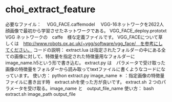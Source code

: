 # choi_extract_feature

必要なファイル：
　VGG_FACE.caffemodel 　VGG-16ネットワークを2622人顔画像で最初から学習させたネットワークである。
VGG_FACE_deploy.prototxt VGG ネットワークの　caffe　様な定義ファイルです。
VGG_FACEについて草しくは　http://www.robots.ox.ac.uk/~vgg/software/vgg_face/　を参考にしてください。
コードの説明：
 extract.lua は指定されたフォルダーの中にある全ての画像に対して、特徴量を指定された特徴量用なフォルダーに　image_name.h5という形で書き込む。
 extract.py は　パラメータで受け取った画像の特徴量をフォルダーから読み取ってtextファイルに書くようなコードになっています。
使い方： python extract.py image_name
                                      ＊	：指定画像の特徴量ファイルに書き出す時　extract.shを使った方が良いです。
 extract.sh ２つのパラメータを受け取る。image_name と　output_file_name
   使い方： bash extract.sh image_path output_file
